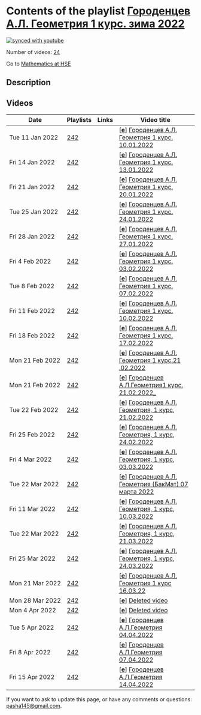 # Contents of the playlist [Городенцев А.Л. Геометрия 1 курс. зима 2022](https://www.youtube.com/playlist?list=PLq3E5oubNNoA0JgmtZPn9o8WCu3_TsCw6)

[![synced with youtube](https://img.shields.io/github/last-commit/mathphysschool/mathphysschool.github.io/autoupdate1?label=synced%20with%20youtube)](https://github.com/mathphysschool/mathphysschool.github.io/commits/autoupdate1)

Number of videos: [24](#videos)

Go to [Mathematics at HSE](../README.md)

## Description



## Videos

|Date|Playlists|Links|Video title|
|---|---|---|---|
| Tue&nbsp;11&nbsp;Jan&nbsp;2022 | [242](../playlists/242 "Городенцев А.Л. Геометрия 1 курс. зима 2022") |  | [[**e**](https://studio.youtube.com/video/JJ37e7yoR2o/edit "Edit")] [Городенцев А.Л. Геометрия 1 курс. 10.01.2022](https://www.youtube.com/watch?v=JJ37e7yoR2o&list=PLq3E5oubNNoA0JgmtZPn9o8WCu3_TsCw6) |
| Fri&nbsp;14&nbsp;Jan&nbsp;2022 | [242](../playlists/242 "Городенцев А.Л. Геометрия 1 курс. зима 2022") |  | [[**e**](https://studio.youtube.com/video/elD7Ww16tq8/edit "Edit")] [Городенцев А.Л. Геометрия 1 курс. 13.01.2022](https://www.youtube.com/watch?v=elD7Ww16tq8&list=PLq3E5oubNNoA0JgmtZPn9o8WCu3_TsCw6) |
| Fri&nbsp;21&nbsp;Jan&nbsp;2022 | [242](../playlists/242 "Городенцев А.Л. Геометрия 1 курс. зима 2022") |  | [[**e**](https://studio.youtube.com/video/LB7nxy57Km0/edit "Edit")] [Городенцев А.Л. Геометрия 1 курс. 20.01.2022](https://www.youtube.com/watch?v=LB7nxy57Km0&list=PLq3E5oubNNoA0JgmtZPn9o8WCu3_TsCw6) |
| Tue&nbsp;25&nbsp;Jan&nbsp;2022 | [242](../playlists/242 "Городенцев А.Л. Геометрия 1 курс. зима 2022") |  | [[**e**](https://studio.youtube.com/video/BEqcH2KLxM4/edit "Edit")] [Городенцев А.Л. Геометрия 1 курс. 24.01.2022](https://www.youtube.com/watch?v=BEqcH2KLxM4&list=PLq3E5oubNNoA0JgmtZPn9o8WCu3_TsCw6) |
| Fri&nbsp;28&nbsp;Jan&nbsp;2022 | [242](../playlists/242 "Городенцев А.Л. Геометрия 1 курс. зима 2022") |  | [[**e**](https://studio.youtube.com/video/BbGM1HCsW4g/edit "Edit")] [Городенцев А.Л. Геометрия 1 курс. 27.01.2022](https://www.youtube.com/watch?v=BbGM1HCsW4g&list=PLq3E5oubNNoA0JgmtZPn9o8WCu3_TsCw6) |
| Fri&nbsp;4&nbsp;Feb&nbsp;2022 | [242](../playlists/242 "Городенцев А.Л. Геометрия 1 курс. зима 2022") |  | [[**e**](https://studio.youtube.com/video/Vp3Eg6FSF5Q/edit "Edit")] [Городенцев А.Л. Геометрия 1 курс. 03.02.2022](https://www.youtube.com/watch?v=Vp3Eg6FSF5Q&list=PLq3E5oubNNoA0JgmtZPn9o8WCu3_TsCw6) |
| Tue&nbsp;8&nbsp;Feb&nbsp;2022 | [242](../playlists/242 "Городенцев А.Л. Геометрия 1 курс. зима 2022") |  | [[**e**](https://studio.youtube.com/video/DmYCRp7FPCQ/edit "Edit")] [Городенцев А.Л. Геометрия 1 курс. 07.02.2022](https://www.youtube.com/watch?v=DmYCRp7FPCQ&list=PLq3E5oubNNoA0JgmtZPn9o8WCu3_TsCw6) |
| Fri&nbsp;11&nbsp;Feb&nbsp;2022 | [242](../playlists/242 "Городенцев А.Л. Геометрия 1 курс. зима 2022") |  | [[**e**](https://studio.youtube.com/video/uLryxBxItV8/edit "Edit")] [Городенцев А.Л. Геометрия 1 курс. 10.02.2022](https://www.youtube.com/watch?v=uLryxBxItV8&list=PLq3E5oubNNoA0JgmtZPn9o8WCu3_TsCw6) |
| Fri&nbsp;18&nbsp;Feb&nbsp;2022 | [242](../playlists/242 "Городенцев А.Л. Геометрия 1 курс. зима 2022") |  | [[**e**](https://studio.youtube.com/video/kqaOVDyYMyM/edit "Edit")] [Городенцев А.Л. Геометрия 1 курс. 17.02.2022](https://www.youtube.com/watch?v=kqaOVDyYMyM&list=PLq3E5oubNNoA0JgmtZPn9o8WCu3_TsCw6) |
| Mon&nbsp;21&nbsp;Feb&nbsp;2022 | [242](../playlists/242 "Городенцев А.Л. Геометрия 1 курс. зима 2022") |  | [[**e**](https://studio.youtube.com/video/E8stpiRQTyI/edit "Edit")] [Городенцев А.Л. Геометрия 1 курс.21 .02.2022](https://www.youtube.com/watch?v=E8stpiRQTyI&list=PLq3E5oubNNoA0JgmtZPn9o8WCu3_TsCw6) |
| Mon&nbsp;21&nbsp;Feb&nbsp;2022 | [242](../playlists/242 "Городенцев А.Л. Геометрия 1 курс. зима 2022") |  | [[**e**](https://studio.youtube.com/video/WKWAmf_gwDo/edit "Edit")] [Городенцев А.Л.Геометрия1 курс. 21.02.2022&#95;](https://www.youtube.com/watch?v=WKWAmf_gwDo&list=PLq3E5oubNNoA0JgmtZPn9o8WCu3_TsCw6) |
| Tue&nbsp;22&nbsp;Feb&nbsp;2022 | [242](../playlists/242 "Городенцев А.Л. Геометрия 1 курс. зима 2022") |  | [[**e**](https://studio.youtube.com/video/DMht2Ub58wk/edit "Edit")] [Городенцев А.Л. Геометрия, 1 курс, 21.02.2022](https://www.youtube.com/watch?v=DMht2Ub58wk&list=PLq3E5oubNNoA0JgmtZPn9o8WCu3_TsCw6) |
| Fri&nbsp;25&nbsp;Feb&nbsp;2022 | [242](../playlists/242 "Городенцев А.Л. Геометрия 1 курс. зима 2022") |  | [[**e**](https://studio.youtube.com/video/StcX9VgcuCg/edit "Edit")] [Городенцев А.Л. Геометрия, 1 курс, 24.02.2022](https://www.youtube.com/watch?v=StcX9VgcuCg&list=PLq3E5oubNNoA0JgmtZPn9o8WCu3_TsCw6) |
| Fri&nbsp;4&nbsp;Mar&nbsp;2022 | [242](../playlists/242 "Городенцев А.Л. Геометрия 1 курс. зима 2022") |  | [[**e**](https://studio.youtube.com/video/-G-rq4CCuZQ/edit "Edit")] [Городенцев А.Л. Геометрия, 1 курс, 03.03.2022](https://www.youtube.com/watch?v=-G-rq4CCuZQ&list=PLq3E5oubNNoA0JgmtZPn9o8WCu3_TsCw6) |
| Tue&nbsp;22&nbsp;Mar&nbsp;2022 | [242](../playlists/242 "Городенцев А.Л. Геометрия 1 курс. зима 2022") |  | [[**e**](https://studio.youtube.com/video/Z7k5LQwF8DQ/edit "Edit")] [Городенцев А.Л. Геометрия (БакМат) 07 марта 2022](https://www.youtube.com/watch?v=Z7k5LQwF8DQ&list=PLq3E5oubNNoA0JgmtZPn9o8WCu3_TsCw6) |
| Fri&nbsp;11&nbsp;Mar&nbsp;2022 | [242](../playlists/242 "Городенцев А.Л. Геометрия 1 курс. зима 2022") |  | [[**e**](https://studio.youtube.com/video/6cqlgWZnCZQ/edit "Edit")] [Городенцев А.Л. Геометрия, 1 курс, 10.03.2022](https://www.youtube.com/watch?v=6cqlgWZnCZQ&list=PLq3E5oubNNoA0JgmtZPn9o8WCu3_TsCw6) |
| Tue&nbsp;22&nbsp;Mar&nbsp;2022 | [242](../playlists/242 "Городенцев А.Л. Геометрия 1 курс. зима 2022") |  | [[**e**](https://studio.youtube.com/video/mtClyiCX1QE/edit "Edit")] [Городенцев А.Л. Геометрия, 1 курс, 21.03.2022](https://www.youtube.com/watch?v=mtClyiCX1QE&list=PLq3E5oubNNoA0JgmtZPn9o8WCu3_TsCw6) |
| Fri&nbsp;25&nbsp;Mar&nbsp;2022 | [242](../playlists/242 "Городенцев А.Л. Геометрия 1 курс. зима 2022") |  | [[**e**](https://studio.youtube.com/video/-Lqfk-0VYvc/edit "Edit")] [Городенцев А.Л. Геометрия, 1 курс, 24.03.2022](https://www.youtube.com/watch?v=-Lqfk-0VYvc&list=PLq3E5oubNNoA0JgmtZPn9o8WCu3_TsCw6) |
| Mon&nbsp;21&nbsp;Mar&nbsp;2022 | [242](../playlists/242 "Городенцев А.Л. Геометрия 1 курс. зима 2022") |  | [[**e**](https://studio.youtube.com/video/JfuRBpfVqm8/edit "Edit")] [Городенцев А.Л. Геометрия 1 курс 16.03.22](https://www.youtube.com/watch?v=JfuRBpfVqm8&list=PLq3E5oubNNoA0JgmtZPn9o8WCu3_TsCw6) |
| Mon&nbsp;28&nbsp;Mar&nbsp;2022 | [242](../playlists/242 "Городенцев А.Л. Геометрия 1 курс. зима 2022") |  | [[**e**](https://studio.youtube.com/video/aLWglcQ4phs/edit "Edit")] [Deleted video](https://www.youtube.com/watch?v=aLWglcQ4phs&list=PLq3E5oubNNoA0JgmtZPn9o8WCu3_TsCw6 "This video is unavailable.") |
| Mon&nbsp;4&nbsp;Apr&nbsp;2022 | [242](../playlists/242 "Городенцев А.Л. Геометрия 1 курс. зима 2022") |  | [[**e**](https://studio.youtube.com/video/Npvt35YDZo0/edit "Edit")] [Deleted video](https://www.youtube.com/watch?v=Npvt35YDZo0&list=PLq3E5oubNNoA0JgmtZPn9o8WCu3_TsCw6 "This video is unavailable.") |
| Tue&nbsp;5&nbsp;Apr&nbsp;2022 | [242](../playlists/242 "Городенцев А.Л. Геометрия 1 курс. зима 2022") |  | [[**e**](https://studio.youtube.com/video/R48omh-XM-8/edit "Edit")] [Городенцев А.Л.Геометрия 04.04.2022](https://www.youtube.com/watch?v=R48omh-XM-8&list=PLq3E5oubNNoA0JgmtZPn9o8WCu3_TsCw6) |
| Fri&nbsp;8&nbsp;Apr&nbsp;2022 | [242](../playlists/242 "Городенцев А.Л. Геометрия 1 курс. зима 2022") |  | [[**e**](https://studio.youtube.com/video/qjYI1LfMTZ8/edit "Edit")] [Городенцев А.Л.Геометрия 07.04.2022](https://www.youtube.com/watch?v=qjYI1LfMTZ8&list=PLq3E5oubNNoA0JgmtZPn9o8WCu3_TsCw6) |
| Fri&nbsp;15&nbsp;Apr&nbsp;2022 | [242](../playlists/242 "Городенцев А.Л. Геометрия 1 курс. зима 2022") |  | [[**e**](https://studio.youtube.com/video/yuIjivG2Im0/edit "Edit")] [Городенцев А.Л.Геометрия 14.04.2022](https://www.youtube.com/watch?v=yuIjivG2Im0&list=PLq3E5oubNNoA0JgmtZPn9o8WCu3_TsCw6) |


 If you want to ask to update this page, or have any comments or questions: <pasha145@gmail.com>.